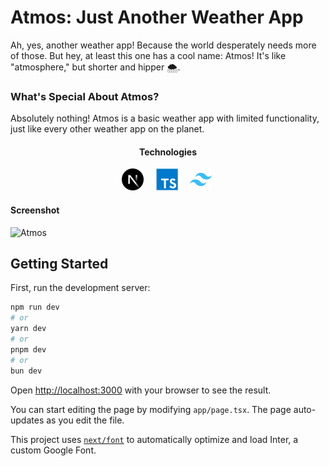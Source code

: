 # Atmos: Just Another Weather App
Ah, yes, another weather app! Because the world desperately needs more of those. But hey, at least this one has a cool name: Atmos! It's like "atmosphere," but shorter and hipper 🌨️. 

### What's Special About Atmos?

Absolutely nothing! Atmos is a basic weather app with limited functionality, just like every other weather app on the planet.

<div align=center>
  
#### Technologies
  <div display=flex>
    <img src="https://github.com/devicons/devicon/blob/master/icons/nextjs/nextjs-original.svg" title="Next.js" alt="Next.js" width="35" height="35"/>&nbsp&nbsp&nbsp&nbsp;
    <img src="https://github.com/devicons/devicon/blob/master/icons/typescript/typescript-plain.svg" title="TypeScript" alt="TypeScript" width="35" height="35"/>&nbsp&nbsp&nbsp&nbsp;
    <img src="https://github.com/devicons/devicon/blob/master/icons/tailwindcss/tailwindcss-original.svg" title="Tailwind" alt="Tailwind" width="35" height="35"/>&nbsp;
  </div>
</div>


#### Screenshot

![Atmos](https://github.com/rizxn00/Atmos/assets/96716880/1e6f5677-7da0-4a62-a08a-cce104abe003)




## Getting Started

First, run the development server:

```bash
npm run dev
# or
yarn dev
# or
pnpm dev
# or
bun dev
```

Open [http://localhost:3000](http://localhost:3000) with your browser to see the result.

You can start editing the page by modifying `app/page.tsx`. The page auto-updates as you edit the file.

This project uses [`next/font`](https://nextjs.org/docs/basic-features/font-optimization) to automatically optimize and load Inter, a custom Google Font.
